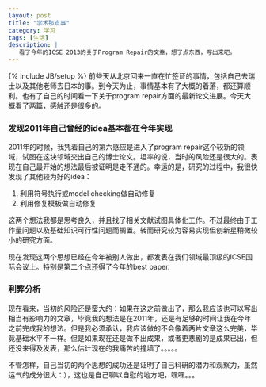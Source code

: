 ```yaml
---
layout: post
title: "学术那点事"
category: 学习
tags: [生活]
description: |
   看了今年的ICSE 2013的关于Program Repair的文章，想了点东西，写出来吧。
---
```

{% include JB/setup %}
   前些天从北京回来一直在忙签证的事情，包括自己去瑞士以及其他老师去日本的事。到今天为止，事情基本有了大概的着落，都还算顺利。也有了自己的时间看一下关于program repair方面的最新论文进展。今天大概看了两篇，感触还是很多的。
### 发现2011年自己曾经的idea基本都在今年实现
   2011年的时候，我凭着自己的第六感应是进入了program repair这个较新的领域，试图在这块领域交出自己的博士论文。坦率的说，当时的风险还是很大的。表现在自己最开始的想法最后被证明是走不通的。幸运的是，研究的过程中，我很快发现了其他较为好的idea：

   1. 利用符号执行或model checking做自动修复
   2. 利用修复模板做自动修复

   这两个想法我都是思考良久，并且找了相关文献试图具体化工作。不过最终由于工作量问题以及基础知识可行性问题而搁置。转而研究较为容易实现但创新星稍微较小的研究方面。

   现在发现这两个思想已经在今年被别人做出，都发表在我们领域最顶级的ICSE国际会议上。特别是第二个点还得了今年的best paper.
### 利弊分析
   现在看来，当初的风险还是蛮大的：如果在这之前做出了，那么我应该也可以写出相当有影响力的文章，毕竟我的想法是在2011年，还是有足够的时间让我在今年之前完成我的想法。但是我必须承认，我应该做的不会像着两片文章这么完美，毕竟基础水平不一样。但是如果现在还是做不出成果，或者更悲剧的是成果已出，但还没来得及发表，那么估计现在的我痛苦的撞墙了。。。。。

   不管怎样，自己当初的两个思想的成功还是证明了自己科研的潜力和观察力，虽然运气的成分很大：），这也是自己聊以自慰的地方吧，嘿嘿。。。
